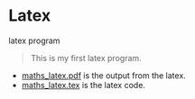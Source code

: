# Latex
latex program
> This is my first latex program.
* [maths_latex.pdf](https://github.com/Luel-Hagos/myfirst-latex/blob/main/maths_latex.pdf) is the output from the latex.
* [maths_latex.tex](https://github.com/Luel-Hagos/myfirst-latex/blob/main/maths_latex.tex) is the latex code.
